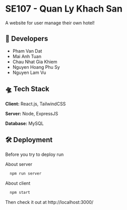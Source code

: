 # SE107 - Quan Ly Khach San
A website for user manage their own hotel!



## 🥸 Developers

- Pham Van Dat
- Mai Anh Tuan
- Chau Nhat Gia Khiem
- Nguyen Hoang Phu Sy
- Nguyen Lam Vu

## 🛸 Tech Stack

**Client:** React.js, TailwindCSS

**Server:** Node, ExpressJS

**Database:** MySQL
## 🛠 Deployment

Before you try to deploy run

About server
```bash
  npm run server
```
About client
```bash
  npm start
```


Then check it out at http://localhost:3000/
